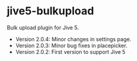 jive5-bulkupload
================

Bulk upload plugin for Jive 5.


* Version 2.0.4: Minor changes in settings page. 
* Version 2.0.3: Minor bug fixes in placepicker. 
* Version 2.0.2: First version to support Jive 5

